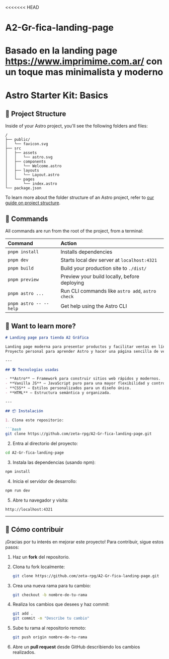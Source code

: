 <<<<<<< HEAD
# A2-Gr-fica-landing-page
Basado en la landing page https://www.imprimime.com.ar/ con un toque mas minimalista y moderno
=======
# Astro Starter Kit: Basics

## 🚀 Project Structure

Inside of your Astro project, you'll see the following folders and files:

```text
/
├── public/
│   └── favicon.svg
├── src
│   ├── assets
│   │   └── astro.svg
│   ├── components
│   │   └── Welcome.astro
│   ├── layouts
│   │   └── Layout.astro
│   └── pages
│       └── index.astro
└── package.json
```

To learn more about the folder structure of an Astro project, refer to [our guide on project structure](https://docs.astro.build/en/basics/project-structure/).

## 🧞 Commands

All commands are run from the root of the project, from a terminal:

| Command                   | Action                                           |
| :------------------------ | :----------------------------------------------- |
| `pnpm install`             | Installs dependencies                            |
| `pnpm dev`             | Starts local dev server at `localhost:4321`      |
| `pnpm build`           | Build your production site to `./dist/`          |
| `pnpm preview`         | Preview your build locally, before deploying     |
| `pnpm astro ...`       | Run CLI commands like `astro add`, `astro check` |
| `pnpm astro -- --help` | Get help using the Astro CLI                     |

## 👀 Want to learn more?

````markdown
# Landing page para tienda A2 Gráfica

Landing page moderna para presentar productos y facilitar ventas en línea.  
Proyecto personal para aprender Astro y hacer una página sencilla de ventas.

---

## 🛠 Tecnologías usadas

- **Astro** — Framework para construir sitios web rápidos y modernos.  
- **Vanilla JS** — JavaScript puro para una mayor flexibilidad y control.  
- **CSS** — Estilos personalizados para un diseño único.  
- **HTML** — Estructura semántica y organizada.

---

## 📦 Instalación

1. Clona este repositorio:

```bash
git clone https://github.com/zeta-rpg/A2-Gr-fica-landing-page.git
````

2. Entra al directorio del proyecto:

```bash
cd A2-Gr-fica-landing-page
```

3. Instala las dependencias (usando npm):

```bash
npm install
```

4. Inicia el servidor de desarrollo:

```bash
npm run dev
```

5. Abre tu navegador y visita:

```
http://localhost:4321
```

---

## 🤝 Cómo contribuir

¡Gracias por tu interés en mejorar este proyecto! Para contribuir, sigue estos pasos:

1. Haz un **fork** del repositorio.
2. Clona tu fork localmente:

   ```bash
   git clone https://github.com/zeta-rpg/A2-Gr-fica-landing-page.git
   ```
3. Crea una nueva rama para tu cambio:

   ```bash
   git checkout -b nombre-de-tu-rama
   ```
4. Realiza los cambios que desees y haz commit:

   ```bash
   git add .
   git commit -m "Describe tu cambio"
   ```
5. Sube tu rama al repositorio remoto:

   ```bash
   git push origin nombre-de-tu-rama
   ```
6. Abre un **pull request** desde GitHub describiendo los cambios realizados.



